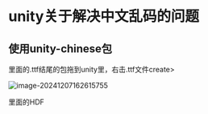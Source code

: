 # unity关于解决中文乱码的问题



## 使用unity-chinese包

里面的.ttf结尾的包拖到unity里，右击.ttf文件create>

![image-20241207162615755](C:/Users/Administrator/AppData/Roaming/Typora/typora-user-images/image-20241207162615755.png)

里面的HDF
